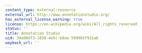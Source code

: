 ```yaml
---
content_type: external-resource
external_url: http://www.annotationstudio.org/
has_external_license_warning: true
license: https://en.wikipedia.org/wiki/All_rights_reserved
status: ''
title: Annotation Studio
uid: 39a904f3-1838-4e5c-b8ae-599965f921a6
wayback_url: ''
---
```

